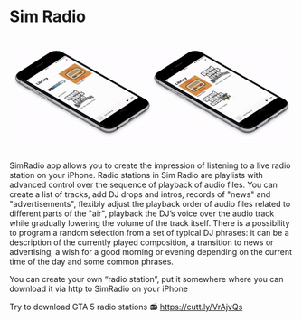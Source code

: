 # Sim Radio

![gta_radio_gui](other/screen.gif)

SimRadio app allows you to create the impression of listening to a live radio station on your iPhone.
Radio stations in Sim Radio are playlists with advanced control over the sequence of playback of audio files.
You can create a list of tracks, add DJ drops and intros, records of "news" and "advertisements", flexibly adjust the playback order of audio files related to different parts of the "air", playback the DJ’s voice over the audio track while gradually lowering the volume of the track itself. There is a possibility to program a random selection from a set of typical DJ phrases: it can be a description of the currently played composition, a transition to news or advertising, a wish for a good morning or evening depending on the current time of the day and some common phrases.

You can create your own “radio station”, put it somewhere where you can download it via http to SimRadio on your iPhone

Try to download GTA 5 radio stations 📻 https://cutt.ly/VrAjvQs